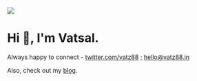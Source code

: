 <img src="https://vatz88.in/public/image_600x300.png"/>

# Hi 👋, I'm Vatsal.

Always happy to connect - [twitter.com/vatz88](https://twitter.com/vatz88) ; hello@vatz88.in

Also, check out my [blog](https://blog.vatz88.in).
